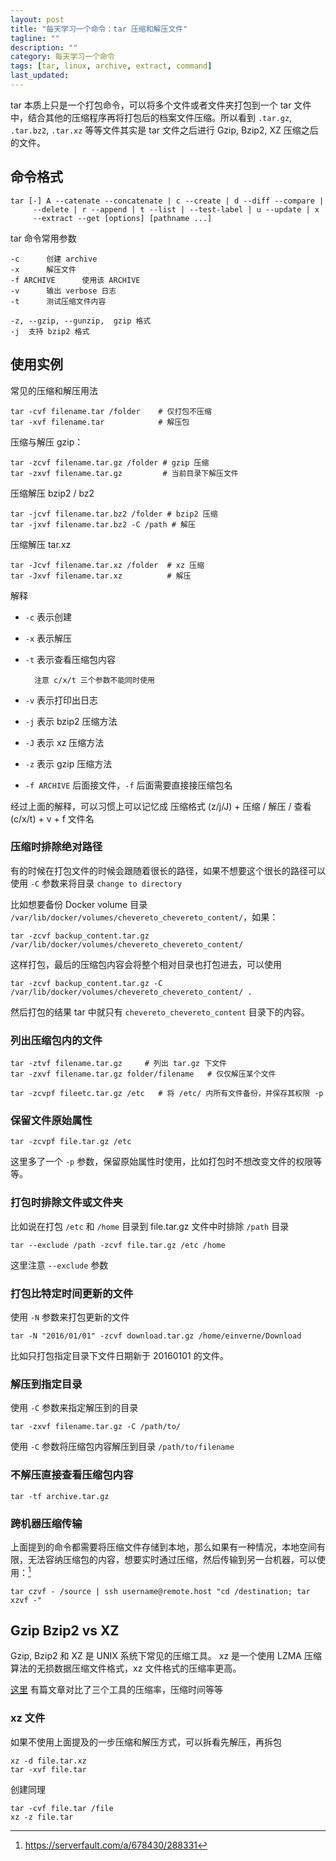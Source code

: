 ```yaml
---
layout: post
title: "每天学习一个命令：tar 压缩和解压文件"
tagline: ""
description: ""
category: 每天学习一个命令
tags: [tar, linux, archive, extract, command]
last_updated:
---
```


tar 本质上只是一个打包命令，可以将多个文件或者文件夹打包到一个 tar 文件中，结合其他的压缩程序再将打包后的档案文件压缩。所以看到 `.tar.gz`, `.tar.bz2`, `.tar.xz` 等等文件其实是 tar 文件之后进行 Gzip, Bzip2, XZ 压缩之后的文件。

## 命令格式

    tar [-] A --catenate --concatenate | c --create | d --diff --compare |
         --delete | r --append | t --list | --test-label | u --update | x
         --extract --get [options] [pathname ...]

tar 命令常用参数

    -c      创建 archive
    -x      解压文件
    -f ARCHIVE      使用该 ARCHIVE
    -v      输出 verbose 日志
    -t      测试压缩文件内容

    -z, --gzip, --gunzip,  gzip 格式
    -j  支持 bzip2 格式

## 使用实例
常见的压缩和解压用法

    tar -cvf filename.tar /folder    # 仅打包不压缩
    tar -xvf filename.tar            # 解压包

压缩与解压 gzip：

    tar -zcvf filename.tar.gz /folder # gzip 压缩
    tar -zxvf filename.tar.gz         # 当前目录下解压文件

压缩解压 bzip2 / bz2

    tar -jcvf filename.tar.bz2 /folder # bzip2 压缩
    tar -jxvf filename.tar.bz2 -C /path # 解压

压缩解压 tar.xz

    tar -Jcvf filename.tar.xz /folder  # xz 压缩
    tar -Jxvf filename.tar.xz          # 解压

解释

- `-c` 表示创建
- `-x` 表示解压
- `-t` 表示查看压缩包内容

        注意 c/x/t 三个参数不能同时使用

- `-v` 表示打印出日志
- `-j` 表示 bzip2 压缩方法
- `-J` 表示 xz 压缩方法
- `-z` 表示 gzip 压缩方法
- `-f ARCHIVE` 后面接文件，`-f` 后面需要直接接压缩包名

经过上面的解释，可以习惯上可以记忆成 压缩格式 (z/j/J) + 压缩 / 解压 / 查看 (c/x/t) + v + f 文件名

### 压缩时排除绝对路径
有的时候在打包文件的时候会跟随着很长的路径，如果不想要这个很长的路径可以使用 `-C` 参数来将目录 `change to directory`

比如想要备份 Docker volume 目录 `/var/lib/docker/volumes/chevereto_chevereto_content/`，如果：

	tar -zcvf backup_content.tar.gz /var/lib/docker/volumes/chevereto_chevereto_content/

这样打包，最后的压缩包内容会将整个相对目录也打包进去，可以使用

	tar -zcvf backup_content.tar.gz -C /var/lib/docker/volumes/chevereto_chevereto_content/ .

然后打包的结果 tar 中就只有 `chevereto_chevereto_content` 目录下的内容。

### 列出压缩包内的文件

    tar -ztvf filename.tar.gz     # 列出 tar.gz 下文件
    tar -zxvf filename.tar.gz folder/filename   # 仅仅解压某个文件

    tar -zcvpf fileetc.tar.gz /etc   # 将 /etc/ 内所有文件备份，并保存其权限 -p

### 保留文件原始属性

    tar -zcvpf file.tar.gz /etc

这里多了一个 `-p` 参数，保留原始属性时使用，比如打包时不想改变文件的权限等等。

### 打包时排除文件或文件夹
比如说在打包 `/etc` 和 `/home` 目录到 file.tar.gz 文件中时排除 `/path` 目录

    tar --exclude /path -zcvf file.tar.gz /etc /home

这里注意 `--exclude` 参数

### 打包比特定时间更新的文件
使用 `-N` 参数来打包更新的文件

    tar -N "2016/01/01" -zcvf download.tar.gz /home/einverne/Download

比如只打包指定目录下文件日期新于 20160101 的文件。

### 解压到指定目录
使用 `-C` 参数来指定解压到的目录

    tar -zxvf filename.tar.gz -C /path/to/

使用 `-C` 参数将压缩包内容解压到目录 `/path/to/filename`

### 不解压直接查看压缩包内容

    tar -tf archive.tar.gz

### 跨机器压缩传输
上面提到的命令都需要将压缩文件存储到本地，那么如果有一种情况，本地空间有限，无法容纳压缩包的内容，想要实时通过压缩，然后传输到另一台机器，可以使用：[^1]

```
tar czvf - /source | ssh username@remote.host "cd /destination; tar xzvf -"
```

[^1]: <https://serverfault.com/a/678430/288331>


## Gzip Bzip2 vs XZ

Gzip, Bzip2 和 XZ 是 UNIX 系统下常见的压缩工具。 xz 是一个使用 LZMA 压缩算法的无损数据压缩文件格式，xz 文件格式的压缩率更高。

[这里](https://www.rootusers.com/gzip-vs-bzip2-vs-xz-performance-comparison/) 有篇文章对比了三个工具的压缩率，压缩时间等等

### xz 文件
如果不使用上面提及的一步压缩和解压方式，可以拆看先解压，再拆包

    xz -d file.tar.xz
    tar -xvf file.tar

创建同理

    tar -cvf file.tar /file
    xz -z file.tar
